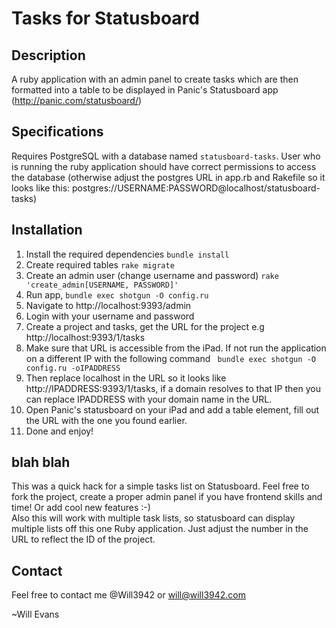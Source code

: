 Tasks for Statusboard
========

Description
--------
A ruby application with an admin panel to create tasks which are then formatted into a table to be displayed in Panic's Statusboard app (http://panic.com/statusboard/)

Specifications
--------

Requires PostgreSQL with a database named ``` statusboard-tasks ```. User who is running the ruby application should have correct permissions to access the database (otherwise adjust the postgres URL in app.rb and Rakefile so it looks like this: postgres://USERNAME:PASSWORD@localhost/statusboard-tasks)

Installation
--------
1.  Install the required dependencies ``` bundle install ```
2.  Create required tables ``` rake migrate ```
3.  Create an admin user (change username and password) ``` rake 'create_admin[USERNAME, PASSWORD]' ```
4.  Run app, ``` bundle exec shotgun -O config.ru ```
5.  Navigate to http://localhost:9393/admin
6.  Login with your username and password
7.  Create a project and tasks, get the URL for the project e.g http://localhost:9393/1/tasks
8.  Make sure that URL is accessible from the iPad. If not run the application on a different IP with the following command ``` bundle exec shotgun -O config.ru -oIPADDRESS```
9.  Then replace localhost in the URL so it looks like http://IPADDRESS:9393/1/tasks, if a domain resolves to that IP then you can replace IPADDRESS with your domain name in the URL.
10.  Open Panic's statusboard on your iPad and add a table element, fill out the URL with the one you found earlier.
11.  Done and enjoy!

blah blah
--------
This was a quick hack for a simple tasks list on Statusboard. Feel free to fork the project, create a proper admin panel if you have frontend skills and time! Or add cool new features :-)  
Also this will work with multiple task lists, so statusboard can display multiple lists off this one Ruby application. Just adjust the number in the URL to reflect the ID of the project.

Contact
--------
Feel free to contact me @Will3942 or will@will3942.com  
  
  ~Will Evans